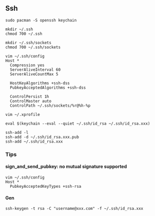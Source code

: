 ## Ssh

```
sudo pacman -S openssh keychain
```

```
mkdir ~/.ssh
chmod 700 ~/.ssh
```

```
mkdir ~/.ssh/sockets
chmod 700 ~/.ssh/sockets

vim ~/.ssh/config
Host *
  Compression yes
  ServerAliveInterval 60
  ServerAliveCountMax 5

  HostKeyAlgorithms +ssh-dss
  PubkeyAcceptedAlgorithms +ssh-dss

  ControlPersist 1h
  ControlMaster auto
  ControlPath ~/.ssh/sockets/%r@%h-%p
```

```
vim ~/.xprofile

eval $(keychain --eval --quiet ~/.ssh/id_rsa ~/.ssh/id_rsa.xxx)
```

```
ssh-add -l
ssh-add -d ~/.ssh/id_rsa.xxx.pub
ssh-add ~/.ssh/id_rsa.xxx
```

### Tips

#### sign_and_send_pubkey: no mutual signature supported

```
vim ~/.ssh/config
Host *
  PubkeyAcceptedKeyTypes +ssh-rsa
```

#### Gen

```
ssh-keygen -t rsa -C "username@xxx.com" -f ~/.ssh/id_rsa.xxx
```
